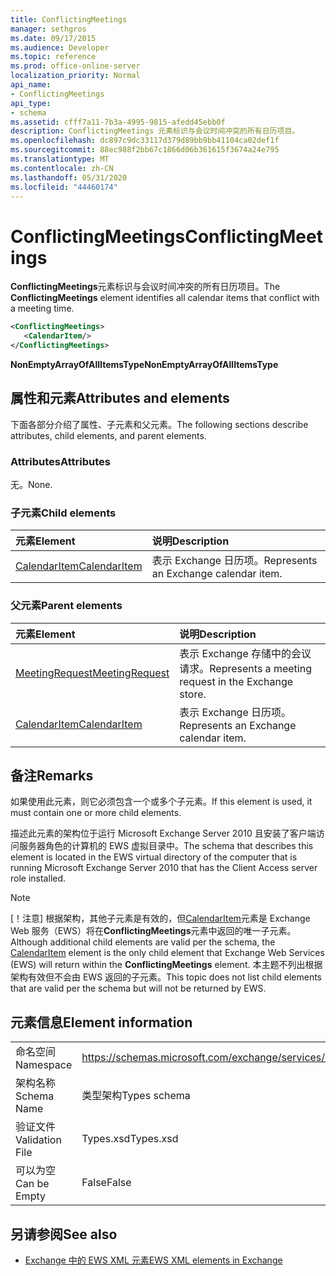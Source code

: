 ```yaml
---
title: ConflictingMeetings
manager: sethgros
ms.date: 09/17/2015
ms.audience: Developer
ms.topic: reference
ms.prod: office-online-server
localization_priority: Normal
api_name:
- ConflictingMeetings
api_type:
- schema
ms.assetid: cfff7a11-7b3a-4995-9815-afedd45ebb0f
description: ConflictingMeetings 元素标识与会议时间冲突的所有日历项目。
ms.openlocfilehash: dc897c9dc33117d379d89bb9bb41104ca02def1f
ms.sourcegitcommit: 88ec988f2bb67c1866d06b361615f3674a24e795
ms.translationtype: MT
ms.contentlocale: zh-CN
ms.lasthandoff: 05/31/2020
ms.locfileid: "44460174"
---
```

# <a name="conflictingmeetings"></a><span data-ttu-id="c0894-103">ConflictingMeetings</span><span class="sxs-lookup"><span data-stu-id="c0894-103">ConflictingMeetings</span></span>

<span data-ttu-id="c0894-104">**ConflictingMeetings**元素标识与会议时间冲突的所有日历项目。</span><span class="sxs-lookup"><span data-stu-id="c0894-104">The **ConflictingMeetings** element identifies all calendar items that conflict with a meeting time.</span></span> 
  
```xml
<ConflictingMeetings>
   <CalendarItem/>
</ConflictingMeetings>
```

 <span data-ttu-id="c0894-105">**NonEmptyArrayOfAllItemsType**</span><span class="sxs-lookup"><span data-stu-id="c0894-105">**NonEmptyArrayOfAllItemsType**</span></span>
## <a name="attributes-and-elements"></a><span data-ttu-id="c0894-106">属性和元素</span><span class="sxs-lookup"><span data-stu-id="c0894-106">Attributes and elements</span></span>

<span data-ttu-id="c0894-107">下面各部分介绍了属性、子元素和父元素。</span><span class="sxs-lookup"><span data-stu-id="c0894-107">The following sections describe attributes, child elements, and parent elements.</span></span>
  
### <a name="attributes"></a><span data-ttu-id="c0894-108">Attributes</span><span class="sxs-lookup"><span data-stu-id="c0894-108">Attributes</span></span>

<span data-ttu-id="c0894-109">无。</span><span class="sxs-lookup"><span data-stu-id="c0894-109">None.</span></span>
  
### <a name="child-elements"></a><span data-ttu-id="c0894-110">子元素</span><span class="sxs-lookup"><span data-stu-id="c0894-110">Child elements</span></span>

|<span data-ttu-id="c0894-111">**元素**</span><span class="sxs-lookup"><span data-stu-id="c0894-111">**Element**</span></span>|<span data-ttu-id="c0894-112">**说明**</span><span class="sxs-lookup"><span data-stu-id="c0894-112">**Description**</span></span>|
|:-----|:-----|
|[<span data-ttu-id="c0894-113">CalendarItem</span><span class="sxs-lookup"><span data-stu-id="c0894-113">CalendarItem</span></span>](calendaritem.md) <br/> |<span data-ttu-id="c0894-114">表示 Exchange 日历项。</span><span class="sxs-lookup"><span data-stu-id="c0894-114">Represents an Exchange calendar item.</span></span>  <br/> |
   
### <a name="parent-elements"></a><span data-ttu-id="c0894-115">父元素</span><span class="sxs-lookup"><span data-stu-id="c0894-115">Parent elements</span></span>

|<span data-ttu-id="c0894-116">**元素**</span><span class="sxs-lookup"><span data-stu-id="c0894-116">**Element**</span></span>|<span data-ttu-id="c0894-117">**说明**</span><span class="sxs-lookup"><span data-stu-id="c0894-117">**Description**</span></span>|
|:-----|:-----|
|[<span data-ttu-id="c0894-118">MeetingRequest</span><span class="sxs-lookup"><span data-stu-id="c0894-118">MeetingRequest</span></span>](meetingrequest.md) <br/> |<span data-ttu-id="c0894-119">表示 Exchange 存储中的会议请求。</span><span class="sxs-lookup"><span data-stu-id="c0894-119">Represents a meeting request in the Exchange store.</span></span>  <br/> |
|[<span data-ttu-id="c0894-120">CalendarItem</span><span class="sxs-lookup"><span data-stu-id="c0894-120">CalendarItem</span></span>](calendaritem.md) <br/> |<span data-ttu-id="c0894-121">表示 Exchange 日历项。</span><span class="sxs-lookup"><span data-stu-id="c0894-121">Represents an Exchange calendar item.</span></span>  <br/> |
   
## <a name="remarks"></a><span data-ttu-id="c0894-122">备注</span><span class="sxs-lookup"><span data-stu-id="c0894-122">Remarks</span></span>

<span data-ttu-id="c0894-123">如果使用此元素，则它必须包含一个或多个子元素。</span><span class="sxs-lookup"><span data-stu-id="c0894-123">If this element is used, it must contain one or more child elements.</span></span>
  
<span data-ttu-id="c0894-124">描述此元素的架构位于运行 Microsoft Exchange Server 2010 且安装了客户端访问服务器角色的计算机的 EWS 虚拟目录中。</span><span class="sxs-lookup"><span data-stu-id="c0894-124">The schema that describes this element is located in the EWS virtual directory of the computer that is running Microsoft Exchange Server 2010 that has the Client Access server role installed.</span></span>
  
> [!NOTE]
> <span data-ttu-id="c0894-125">[！注意] 根据架构，其他子元素是有效的，但[CalendarItem](calendaritem.md)元素是 Exchange Web 服务（EWS）将在**ConflictingMeetings**元素中返回的唯一子元素。</span><span class="sxs-lookup"><span data-stu-id="c0894-125">Although additional child elements are valid per the schema, the [CalendarItem](calendaritem.md) element is the only child element that Exchange Web Services (EWS) will return within the **ConflictingMeetings** element.</span></span> <span data-ttu-id="c0894-126">本主题不列出根据架构有效但不会由 EWS 返回的子元素。</span><span class="sxs-lookup"><span data-stu-id="c0894-126">This topic does not list child elements that are valid per the schema but will not be returned by EWS.</span></span> 
  
## <a name="element-information"></a><span data-ttu-id="c0894-127">元素信息</span><span class="sxs-lookup"><span data-stu-id="c0894-127">Element information</span></span>

|||
|:-----|:-----|
|<span data-ttu-id="c0894-128">命名空间</span><span class="sxs-lookup"><span data-stu-id="c0894-128">Namespace</span></span>  <br/> |https://schemas.microsoft.com/exchange/services/2006/types  <br/> |
|<span data-ttu-id="c0894-129">架构名称</span><span class="sxs-lookup"><span data-stu-id="c0894-129">Schema Name</span></span>  <br/> |<span data-ttu-id="c0894-130">类型架构</span><span class="sxs-lookup"><span data-stu-id="c0894-130">Types schema</span></span>  <br/> |
|<span data-ttu-id="c0894-131">验证文件</span><span class="sxs-lookup"><span data-stu-id="c0894-131">Validation File</span></span>  <br/> |<span data-ttu-id="c0894-132">Types.xsd</span><span class="sxs-lookup"><span data-stu-id="c0894-132">Types.xsd</span></span>  <br/> |
|<span data-ttu-id="c0894-133">可以为空</span><span class="sxs-lookup"><span data-stu-id="c0894-133">Can be Empty</span></span>  <br/> |<span data-ttu-id="c0894-134">False</span><span class="sxs-lookup"><span data-stu-id="c0894-134">False</span></span>  <br/> |
   
## <a name="see-also"></a><span data-ttu-id="c0894-135">另请参阅</span><span class="sxs-lookup"><span data-stu-id="c0894-135">See also</span></span>



- [<span data-ttu-id="c0894-136">Exchange 中的 EWS XML 元素</span><span class="sxs-lookup"><span data-stu-id="c0894-136">EWS XML elements in Exchange</span></span>](ews-xml-elements-in-exchange.md)

